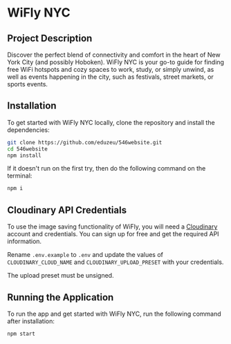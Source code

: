 # WiFly NYC


## Project Description

Discover the perfect blend of connectivity and comfort in the heart of New York City (and possibly Hoboken). WiFly NYC is your go-to guide for finding free WiFi hotspots and cozy spaces to work, study, or simply unwind, as well as events happening in the city, such as festivals, street markets, or sports events.

## Installation

To get started with WiFly NYC locally, clone the repository and install the dependencies:

```bash
git clone https://github.com/eduzeu/546website.git
cd 546website
npm install
```

If it doesn't run on the first try, then do the following command on the terminal: 
```bash
npm i
```

## Cloudinary API Credentials
To use the image saving functionality of WiFly, you will need a [Cloudinary](https://cloudinary.com) account and credentials. You can sign up for free and get the required API information.

Rename `.env.example` to `.env` and update the values of `CLOUDINARY_CLOUD_NAME` and `CLOUDINARY_UPLOAD_PRESET` with your credentials.

The upload preset must be unsigned.

## Running the Application

To run the app and get started with WiFly NYC, run the following command after installation: 

```bash
npm start
```
